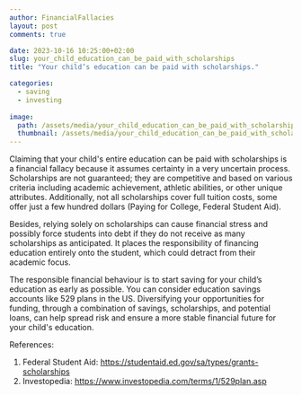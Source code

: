 ```yaml
---
author: FinancialFallacies
layout: post
comments: true

date: 2023-10-16 10:25:00+02:00  
slug: your_child_education_can_be_paid_with_scholarships
title: "Your child’s education can be paid with scholarships."

categories:
  - saving
  - investing
  
image:
  path: /assets/media/your_child_education_can_be_paid_with_scholarships.jpg
  thumbnail: /assets/media/your_child_education_can_be_paid_with_scholarships.jpg
---
```


Claiming that your child's entire education can be paid with scholarships is a financial fallacy because it assumes certainty in a very uncertain process. Scholarships are not guaranteed; they are competitive and based on various criteria including academic achievement, athletic abilities, or other unique attributes. Additionally, not all scholarships cover full tuition costs, some offer just a few hundred dollars (Paying for College, Federal Student Aid).

Besides, relying solely on scholarships can cause financial stress and possibly force students into debt if they do not receive as many scholarships as anticipated. It places the responsibility of financing education entirely onto the student, which could detract from their academic focus.

The responsible financial behaviour is to start saving for your child’s education as early as possible. You can consider education savings accounts like 529 plans in the US. Diversifying your opportunities for funding, through a combination of savings, scholarships, and potential loans, can help spread risk and ensure a more stable financial future for your child's education.

References:
1. Federal Student Aid: https://studentaid.ed.gov/sa/types/grants-scholarships
2. Investopedia: https://www.investopedia.com/terms/1/529plan.asp
